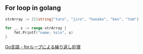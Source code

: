 ## For loop in golang

```go
strArray := [5]string{"taro", "jiro", "hanako", "ken", "tom"}

for _, s := range strArray {
    fmt.Printf("name: %s\n", s)
}
```

[Go言語 - forループによる繰り返し処理](https://blog.y-yuki.net/entry/2017/05/06/000000)
